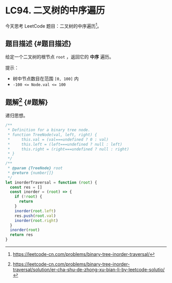 # LC94. 二叉树的中序遍历

今天思考 LeetCode 题目：二叉树的中序遍历[^fn:1]。

## 题目描述 {#题目描述}

给定一个二叉树的根节点 `root` ，返回它的 **中序** 遍历。

提示：

- 树中节点数目在范围 `[0, 100]` 内
- `-100 <= Node.val <= 100`

## 题解[^fn:2] {#题解}

递归思想。

```js
/**
 * Definition for a binary tree node.
 * function TreeNode(val, left, right) {
 *     this.val = (val===undefined ? 0 : val)
 *     this.left = (left===undefined ? null : left)
 *     this.right = (right===undefined ? null : right)
 * }
 */
/**
 * @param {TreeNode} root
 * @return {number[]}
 */
let inorderTraversal = function (root) {
  const res = []
  const inorder = (root) => {
    if (!root) {
      return
    }
    inorder(root.left)
    res.push(root.val)
    inorder(root.right)
  }
  inorder(root)
  return res
}
```

[^fn:1]: <https://leetcode-cn.com/problems/binary-tree-inorder-traversal/>
[^fn:2]: <https://leetcode-cn.com/problems/binary-tree-inorder-traversal/solution/er-cha-shu-de-zhong-xu-bian-li-by-leetcode-solutio/>
